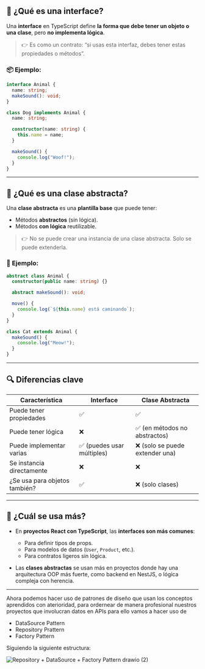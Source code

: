 ## 🧩 ¿Qué es una **interface**?

Una **interface** en TypeScript define **la forma que debe tener un objeto o una clase**, pero **no implementa lógica**.

> 👉 Es como un contrato: “si usas esta interfaz, debes tener estas propiedades o métodos”.

### 📦 Ejemplo:

```ts
interface Animal {
  name: string;
  makeSound(): void;
}

class Dog implements Animal {
  name: string;

  constructor(name: string) {
    this.name = name;
  }

  makeSound() {
    console.log("Woof!");
  }
}
```

---

## 🧱 ¿Qué es una **clase abstracta**?

Una **clase abstracta** es una **plantilla base** que puede tener:

* Métodos **abstractos** (sin lógica).
* Métodos **con lógica** reutilizable.

> 👉 No se puede crear una instancia de una clase abstracta. Solo se puede extenderla.

### 🧪 Ejemplo:

```ts
abstract class Animal {
  constructor(public name: string) {}

  abstract makeSound(): void;

  move() {
    console.log(`${this.name} está caminando`);
  }
}

class Cat extends Animal {
  makeSound() {
    console.log("Meow!");
  }
}
```

---

## 🔍 Diferencias clave

| Característica                | Interface                 | Clase Abstracta                |
| ----------------------------- | ------------------------- | ------------------------------ |
| Puede tener propiedades       | ✅                         | ✅                              |
| Puede tener lógica            | ❌                         | ✅ (en métodos no abstractos)   |
| Puede implementar varias      | ✅ (puedes usar múltiples) | ❌ (solo se puede extender una) |
| Se instancia directamente     | ❌                         | ❌                              |
| ¿Se usa para objetos también? | ✅                         | ❌ (solo clases)                |

---

## 🧠 ¿Cuál se usa más?

* En **proyectos React con TypeScript**, las **interfaces son más comunes**:

  * Para definir tipos de props.
  * Para modelos de datos (`User`, `Product`, etc.).
  * Para contratos ligeros sin lógica.

* Las **clases abstractas** se usan más en proyectos donde hay una arquitectura OOP más fuerte, como backend en NestJS, o lógica compleja con herencia.
---

Ahora podemos hacer uso de patrones de diseño que usan los conceptos aprendidos con aterioridad, para ordernear de manera profesional nuestros proyectos que involucran datos en APIs para ello vamos a hacer uso de 
- DataSource Pattern
- Repository Prattern
- Factory Pattern

Siguiendo la siguiente estructura:

![Repository +  DataSource + Factory Pattern drawio (2)](https://github.com/user-attachments/assets/66c496ed-79cb-412e-b45d-078c58de0a8d)



